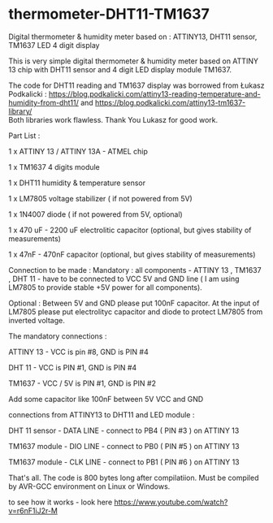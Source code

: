 # thermometer-DHT11-TM1637
Digital thermometer &amp; humidity meter based on : ATTINY13, DHT11 sensor, TM1637 LED 4 digit display

This is very simple digital thermometer & humidity meter based on ATTINY 13 chip with DHT11 sensor and 4 digit LED display module TM1637.

The code for DHT11 reading and TM1637 display was borrowed from Łukasz Podkalicki : https://blog.podkalicki.com/attiny13-reading-temperature-and-humidity-from-dht11/  and https://blog.podkalicki.com/attiny13-tm1637-library/  
Both libraries work flawless.  Thank You Lukasz for good work.

Part List :

1 x ATTINY 13 / ATTINY 13A - ATMEL chip

1 x TM1637 4 digits module 

1 x DHT11  humidity & temperature sensor

1 x LM7805 voltage stabilizer ( if not powered from 5V)

1 x 1N4007 diode ( if not powered from 5V, optional)

1 x 470 uF - 2200 uF electrolitic capacitor (optional, but gives stability of measurements)

1 x 47nF - 470nF capacitor (optional, but gives stability of measurements)



Connection to be made :
Mandatory : all components - ATTINY 13 , TM1637 , DHT 11 - have to be connected to VCC 5V and GND line ( I am using LM7805 to provide stable +5V power for all components). 

Optional : Between 5V and GND please put 100nF capacitor. At the input of LM7805 please put electrolityc capacitor and diode to protect LM7805 from inverted voltage.

The mandatory connections :

ATTINY 13 - VCC is pin #8, GND is PIN #4

DHT 11 - VCC is PIN #1, GND is PIN #4

TM1637 - VCC / 5V is PIN #1, GND is PIN #2

Add some capacitor like 100nF between 5V VCC and GND

connections from ATTINY13 to DHT11 and LED module :


DHT 11 sensor - DATA LINE - connect to PB4 ( PIN #3 ) on ATTINY 13

TM1637 module - DIO LINE - connect to PB0 ( PIN #5 ) on ATTINY 13

TM1637 module - CLK LINE - connect to PB1 ( PIN #6 ) on ATTINY 13


That's all. The code is 800 bytes long after compilatiion. Must be compiled by AVR-GCC environment on Linux or Windows.


to see how it works - look here https://www.youtube.com/watch?v=r6nF1iJ2r-M
